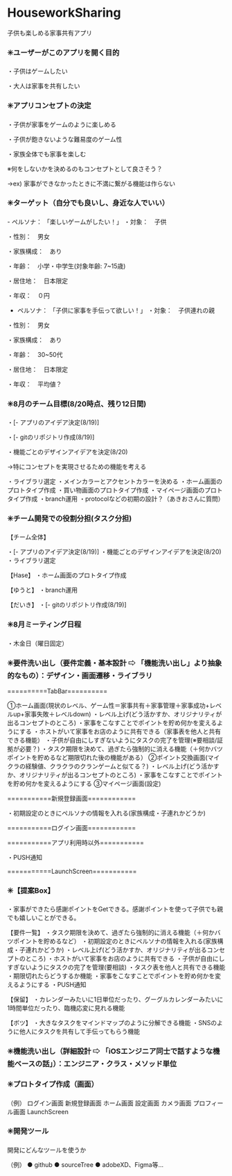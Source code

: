 # HouseworkSharing

子供も楽しめる家事共有アプリ

<h3>✳️ユーザーがこのアプリを開く目的</h3>

・子供はゲームしたい

・大人は家事を共有したい



<h3>✳️アプリコンセプトの決定</h3>

・子供が家事をゲームのように楽しめる

・子供が飽きないような難易度のゲーム性

・家族全体でも家事を楽しむ

※何をしないかを決めるのもコンセプトとして良さそう？

→ex) 家事ができなかったときに不満に繋がる機能は作らない



<h3>✳️ターゲット（自分でも良いし、身近な人でいい）</h3>
- ペルソナ： 「楽しいゲームがしたい！」
・対象：　子供

・性別：　男女

・家族構成：　あり

・年齢：　小学・中学生(対象年齢: 7~15歳)

・居住地：　日本限定

・年収：　０円


- ペルソナ： 「子供に家事を手伝って欲しい！」
・対象：　子供連れの親

・性別：　男女

・家族構成：　あり

・年齢：　30~50代

・居住地：　日本限定

・年収：　平均値？


<h3>✳️8月のチーム目標(8/20時点、残り12日間)</h3>
・[- アプリのアイデア決定(8/19)]

・[- gitのリポジトリ作成(8/19)]

・機能ごとのデザインアイデアを決定(8/20)

→特にコンセプトを実現させるための機能を考える

・ライブラリ選定
・メインカラーとアクセントカラーを決める
・ホーム画面のプロトタイプ作成
・買い物画面のプロトタイプ作成
・マイページ画面のプロトタイプ作成
・branch運用
・protocolなどの初期の設計？（あきおさんに質問）


<h3>✳️チーム開発での役割分担(タスク分担)</h3>

【チーム全体】

・[- アプリのアイデア決定(8/19)]
・機能ごとのデザインアイデアを決定(8/20)
・ライブラリ選定

【Hase】
・ホーム画面のプロトタイプ作成

【ゆうと】
・branch運用

【だいき】
・[- gitのリポジトリ作成(8/19)]


<h3>✳️8月ミーティング日程</h3>
・木金日（曜日固定）


<h3>✳️要件洗い出し（要件定義・基本設計 ⇨ 「機能洗い出し」より抽象的なもの）：デザイン・画面遷移・ライブラリ</h3>

==========TabBar==========

①ホーム画面(現状のレベル、ゲーム性＝家事共有＋家事管理＋家事成功+レベルup+家事失敗＋レベルdown)
・レベル上げ(どう活かすか、オリジナリティが出るコンセプトのところ)
・家事をこなすことでポイントを貯め何かを変えるようにする
・ホストがいて家事をお店のように共有できる（家事表を他人と共有できる機能）
・子供が自由にしすぎないようにタスクの完了を管理(※要相談/証拠が必要？)
・タスク期限を決めて、過ぎたら強制的に消える機能（＋何かバツポイントを貯めるなど期限切れた後の機能がある）
②ポイント交換画面(マイクラの経験値、クラクラのクランゲームと似てる？)
・レベル上げ(どう活かすか、オリジナリティが出るコンセプトのところ)
・家事をこなすことでポイントを貯め何かを変えるようにする
③マイページ画面(設定)

===========新規登録画面============

・初期設定のときにペルソナの情報を入れる(家族構成・子連れかどうか)

===========ログイン画面============



===========アプリ利用時以外===========

・PUSH通知


===========LaunchScreen===========

<h3>✳️【提案Box】</h3>
・家事ができたら感謝ポイントをGetできる。感謝ポイントを使って子供でも親でも嬉しいことができる。

【要件一覧】
・タスク期限を決めて、過ぎたら強制的に消える機能（＋何かバツポイントを貯めるなど）
・初期設定のときにペルソナの情報を入れる(家族構成・子連れかどうか)
・レベル上げ(どう活かすか、オリジナリティが出るコンセプトのところ)
・ホストがいて家事をお店のように共有できる
・子供が自由にしすぎないようにタスクの完了を管理(要相談)
・タスク表を他人と共有できる機能
・期限切れたらどうするか機能
・家事をこなすことでポイントを貯め何かを変えるようにする
・PUSH通知

【保留】
・カレンダーみたいに1日単位だったり、グーグルカレンダーみたいに1時間単位だったり、臨機応変に見れる機能

【ボツ】
・大きなタスクをマインドマップのように分解できる機能
・SNSのように他人にタスクを共有して手伝ってもらう機能


<h3>✳️機能洗い出し（詳細設計 ⇨ 「iOSエンジニア同士で話すような機能ベースの話」）：エンジニア・クラス・メソッド単位</h3>


<h3>✳️プロトタイプ作成（画面）</h3>

（例） ログイン画面
    新規登録画面
    ホーム画面
    設定画面
    カメラ画面
    プロフィール画面
    LaunchScreen


<h3>✳️開発ツール</h3>
開発にどんなツールを使うか

（例）
● github
● sourceTree
● adobeXD、Figma等...

